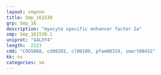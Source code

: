 ```yaml
---
layout: smgene
title: Smp_161530
grp: Smp_16
description: "myocyte specific enhancer factor 2a"
smp: Smp_161530.1
uniprot: "G4LXY4"
length:  2223
cdd: "COG5068, cd00265, cl00109, pfam00319, smart00432"
kk: ns
categories: sm
---
```

